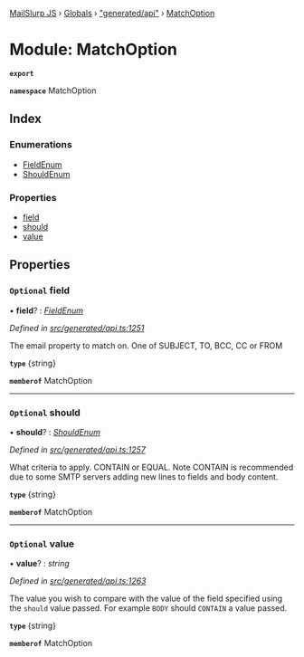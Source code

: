 [MailSlurp JS](../README.md) › [Globals](../globals.md) › ["generated/api"](_generated_api_.md) › [MatchOption](_generated_api_.matchoption.md)

# Module: MatchOption

**`export`** 

**`namespace`** MatchOption

## Index

### Enumerations

* [FieldEnum](../enums/_generated_api_.matchoption.fieldenum.md)
* [ShouldEnum](../enums/_generated_api_.matchoption.shouldenum.md)

### Properties

* [field](_generated_api_.matchoption.md#optional-field)
* [should](_generated_api_.matchoption.md#optional-should)
* [value](_generated_api_.matchoption.md#optional-value)

## Properties

### `Optional` field

• **field**? : *[FieldEnum](../enums/_generated_api_.matchoption.fieldenum.md)*

*Defined in [src/generated/api.ts:1251](https://github.com/mailslurp/mailslurp-client-ts-js/blob/7141c32/src/generated/api.ts#L1251)*

The email property to match on. One of SUBJECT, TO, BCC, CC or FROM

**`type`** {string}

**`memberof`** MatchOption

___

### `Optional` should

• **should**? : *[ShouldEnum](../enums/_generated_api_.matchoption.shouldenum.md)*

*Defined in [src/generated/api.ts:1257](https://github.com/mailslurp/mailslurp-client-ts-js/blob/7141c32/src/generated/api.ts#L1257)*

What criteria to apply. CONTAIN or EQUAL. Note CONTAIN is recommended due to some SMTP servers adding new lines to fields and body content.

**`type`** {string}

**`memberof`** MatchOption

___

### `Optional` value

• **value**? : *string*

*Defined in [src/generated/api.ts:1263](https://github.com/mailslurp/mailslurp-client-ts-js/blob/7141c32/src/generated/api.ts#L1263)*

The value you wish to compare with the value of the field specified using the `should` value passed. For example `BODY` should `CONTAIN` a value passed.

**`type`** {string}

**`memberof`** MatchOption
